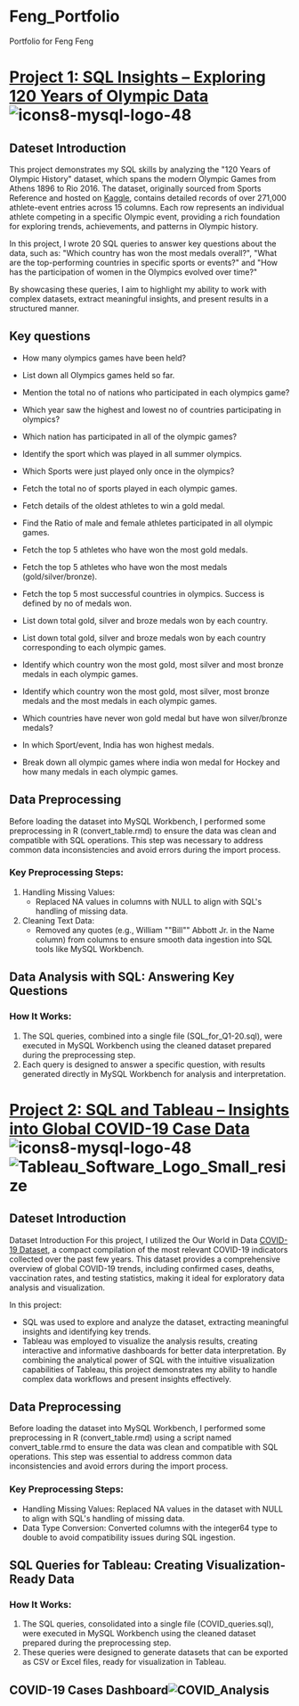 # Feng_Portfolio
Portfolio for Feng Feng
# [Project 1: SQL Insights – Exploring 120 Years of Olympic Data](https://github.com/HomantoFeng/SQL-Insights-Exploring-the-120-Years-of-Olympics-Dataset) ![icons8-mysql-logo-48](https://github.com/swaapnaa/SQL-PROJECTS/assets/149737403/95180ab6-019c-4ba1-9165-e9449cb95614)

## Dateset Introduction

This project demonstrates my SQL skills by analyzing the "120 Years of Olympic History" dataset, which spans the modern Olympic Games from Athens 1896 to Rio 2016. The dataset, originally sourced from Sports Reference and hosted on [Kaggle](https://www.kaggle.com/datasets/heesoo37/120-years-of-olympic-history-athletes-and-results), contains detailed records of over 271,000 athlete-event entries across 15 columns. Each row represents an individual athlete competing in a specific Olympic event, providing a rich foundation for exploring trends, achievements, and patterns in Olympic history.

In this project, I wrote 20 SQL queries to answer key questions about the data, such as: "Which country has won the most medals overall?", "What are the top-performing countries in specific sports or events?" and "How has the participation of women in the Olympics evolved over time?"

By showcasing these queries, I aim to highlight my ability to work with complex datasets, extract meaningful insights, and present results in a structured manner.


## Key questions

- How many olympics games have been held?

- List down all Olympics games held so far.

- Mention the total no of nations who participated in each olympics game?

- Which year saw the highest and lowest no of countries participating in olympics?

- Which nation has participated in all of the olympic games?

- Identify the sport which was played in all summer olympics.

- Which Sports were just played only once in the olympics?

- Fetch the total no of sports played in each olympic games.

- Fetch details of the oldest athletes to win a gold medal.

- Find the Ratio of male and female athletes participated in all olympic games.

- Fetch the top 5 athletes who have won the most gold medals.

- Fetch the top 5 athletes who have won the most medals (gold/silver/bronze).

- Fetch the top 5 most successful countries in olympics. Success is defined by no of medals won.

- List down total gold, silver and broze medals won by each country.

- List down total gold, silver and broze medals won by each country corresponding to each olympic games.

- Identify which country won the most gold, most silver and most bronze medals in each olympic games.

- Identify which country won the most gold, most silver, most bronze medals and the most medals in each olympic games.

- Which countries have never won gold medal but have won silver/bronze medals?

- In which Sport/event, India has won highest medals.

- Break down all olympic games where india won medal for Hockey and how many medals in each olympic games.

## Data Preprocessing

Before loading the dataset into MySQL Workbench, I performed some preprocessing in R (convert_table.rmd) to ensure the data was clean and compatible with SQL operations. This step was necessary to address common data inconsistencies and avoid errors during the import process.

### Key Preprocessing Steps:
1. Handling Missing Values:
   * Replaced NA values in columns with NULL to align with SQL's handling of missing data.
2. Cleaning Text Data:
   * Removed any quotes (e.g., William ""Bill"" Abbott Jr. in the Name column) from columns to ensure smooth data ingestion into SQL tools like MySQL Workbench.

## Data Analysis with SQL: Answering Key Questions

### How It Works:
1. The SQL queries, combined into a single file (SQL_for_Q1-20.sql), were executed in MySQL Workbench using the cleaned dataset prepared during the preprocessing step.
2. Each query is designed to answer a specific question, with results generated directly in MySQL Workbench for analysis and interpretation.

# [Project 2: SQL and Tableau – Insights into Global COVID-19 Case Data](https://github.com/HomantoFeng/COVID_data_explore)![icons8-mysql-logo-48](https://github.com/swaapnaa/SQL-PROJECTS/assets/149737403/95180ab6-019c-4ba1-9165-e9449cb95614) ![Tableau_Software_Logo_Small_resize](https://github.com/user-attachments/assets/e24b9034-a92c-4863-b15f-a75ff70b0895)

## Dateset Introduction
Dataset Introduction
For this project, I utilized the Our World in Data [COVID-19 Dataset](https://docs.owid.io/projects/etl/api/covid/
), a compact compilation of the most relevant COVID-19 indicators collected over the past few years. This dataset provides a comprehensive overview of global COVID-19 trends, including confirmed cases, deaths, vaccination rates, and testing statistics, making it ideal for exploratory data analysis and visualization.

In this project:

- SQL was used to explore and analyze the dataset, extracting meaningful insights and identifying key trends.
- Tableau was employed to visualize the analysis results, creating interactive and informative dashboards for better data interpretation.
By combining the analytical power of SQL with the intuitive visualization capabilities of Tableau, this project demonstrates my ability to handle complex data workflows and present insights effectively.

## Data Preprocessing

Before loading the dataset into MySQL Workbench, I performed some preprocessing in R (convert_table.rmd) using a script named convert_table.rmd to ensure the data was clean and compatible with SQL operations. This step was essential to address common data inconsistencies and avoid errors during the import process.

### Key Preprocessing Steps:
- Handling Missing Values: Replaced NA values in the dataset with NULL to align with SQL's handling of missing data.
- Data Type Conversion: Converted columns with the integer64 type to double to avoid compatibility issues during SQL ingestion.

## SQL Queries for Tableau: Creating Visualization-Ready Data

### How It Works:
1. The SQL queries, consolidated into a single file (COVID_queries.sql), were executed in MySQL Workbench using the cleaned dataset prepared during the preprocessing step.
2. These queries were designed to generate datasets that can be exported as CSV or Excel files, ready for visualization in Tableau.

## COVID-19 Cases Dashboard![COVID_Analysis](https://github.com/user-attachments/assets/d1e2b80c-4707-470f-8af8-c07ddc3b3313)
 
